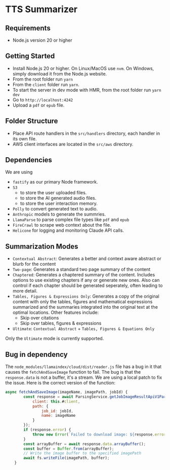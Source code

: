 # TTS Summarizer

## Requirements

- Node.js version 20 or higher

## Getting Started

- Install Node.js 20 or higher. On Linux/MacOS use `nvm`. On Windows, simply download it from the Node.js website.
- From the root folder run `yarn`
- From the `client` folder run `yarn`.
- To start the server in dev mode with HMR, from the root folder run `yarn dev`
- Go to `http://localhost:4242`
- Upload a `pdf` or `epub` file.

## Folder Structure

- Place API route handlers in the `src/handlers` directory, each handler in its own file.
- AWS client interfaces are located in the `src/aws` directory.

## Dependencies

We are using

- `fastify` as our primary Node framework.
- `S3`
  - to store the user uploaded files.
  - to store the AI generated audio files.
  - to store the user interaction memory.
- `Polly` to convert generated text to audio.
- `Anthropic` models to generate the summries.
- `LlamaParse` to parse complex file types like `pdf` and `epub`
- `FireCrawl` to scrape web context about the file.
- `Helicone` for logging and monitoring Claude API calls.

## Summarization Modes

- `Contextual Abstract`: Generates a better and context aware abstract or blurb for the content
- `Two-page`: Generates a standard two page summary of the content
- `Chaptered`: Generates a chaptered summary of the content. Includes options to use existing chapters if any or generate new ones. Also can control if each chapter should be generated seperately, often leading to more detail.
- `Tables, Figures & Expressions Only`: Generates a copy of the original content with only the tables, figures and mathematical expressions summarized and the summaries integrated into the original text at the optimal locations. Other features include:
  - Skip over citations
  - Skip over tables, figures & expressions
- `Ultimate`: `Contextual Abstract` + `Tables, Figures & Equations Only`

Only the `Ultimate` mode is currently supported.

## Bug in dependency

The `node_modules/llamaindex/cloud/dist/reader.js` file has a bug in it that causes the `fetchAndSaveImage` function to fail. The bug is that the `response.data` is not a buffer, it's a stream. We are using a local patch to fix the issue. Here is the correct version of the function:

```javascript
async fetchAndSaveImage(imageName, imagePath, jobId) {
        const response = await ParsingService.getJobImageResultApiV1ParsingJobJobIdResultImageNameGet({
            client: this.#client,
            path: {
                job_id: jobId,
                name: imageName
            }
        });
        if (response.error) {
            throw new Error(`Failed to download image: ${response.error.detail}`);
        }
        const arrayBuffer = await response.data.arrayBuffer();
        const buffer = Buffer.from(arrayBuffer);
        // Write the image buffer to the specified imagePath
        await fs.writeFile(imagePath, buffer);
    }
```
